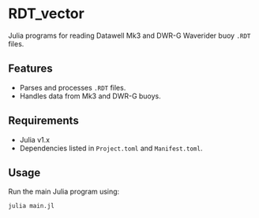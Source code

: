 # RDT_vector
Julia programs for reading Datawell Mk3 and DWR-G Waverider buoy `.RDT` files.

## Features
- Parses and processes `.RDT` files.
- Handles data from Mk3 and DWR-G buoys.

## Requirements
- Julia v1.x
- Dependencies listed in `Project.toml` and `Manifest.toml`.

## Usage
Run the main Julia program using:
```bash
julia main.jl

